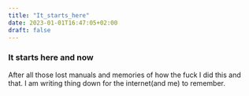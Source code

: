 ```yaml
---
title: "It_starts_here"
date: 2023-01-01T16:47:05+02:00
draft: false
---
```


### It starts here and now

After all those lost manuals and memories of how the fuck I did this and that. I am writing thing down for the internet(and me) to remember.
